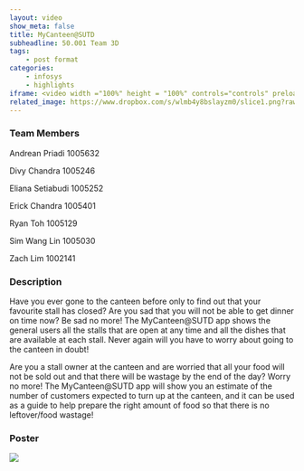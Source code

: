 ```yaml
---
layout: video
show_meta: false
title: MyCanteen@SUTD
subheadline: 50.001 Team 3D
tags:
    - post format
categories:
    - infosys
    - highlights
iframe: <video width ="100%" height = "100%" controls="controls" preload="metadata" src="https://www.dropbox.com/s/ydrpjp0pgs71fe0/1D%20Project%20-%20Checkoff%204%20%28Virtual%20Exhbit%29_1D-C03E_attempt_2022-04-18-23-02-35_mainVideo.mp4?raw=1#t=0.5"> Your browser does not support the HTML5 Video element.</video>
related_image: https://www.dropbox.com/s/wlmb4y8bslayzm0/slice1.png?raw=1
---
```


### Team Members

Andrean Priadi 1005632

Divy Chandra 1005246

Eliana Setiabudi 1005252

Erick Chandra 1005401

Ryan Toh 1005129

Sim Wang Lin 1005030

Zach Lim 1002141

 

### Description

Have you ever gone to the canteen before only to find out that your favourite stall has closed? Are you sad that you will not be able to get dinner on time now? Be sad no more! The MyCanteen@SUTD app shows the general users all the stalls that are open at any time and all the dishes that are available at each stall. Never again will you have to worry about going to the canteen in doubt!

Are you a stall owner at the canteen and are worried that all your food will not be sold out and that there will be wastage by the end of the day? Worry no more! The MyCanteen@SUTD app will show you an estimate of the number of customers expected to turn up at the canteen, and it can be used as a guide to help prepare the right amount of food so that there is no leftover/food wastage!


### Poster

<img src="https://www.dropbox.com/s/ocmyru9muo52uhq/1D%20Project%20-%20Checkoff%204%20%28Virtual%20Exhbit%29_1D-C03E_attempt_2022-04-18-23-02-35_1d%20poster%2050.001%20Infosys%20Group%20E.png?raw=1" />
